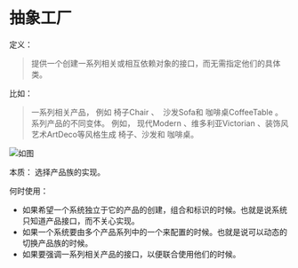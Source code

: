 # 抽象工厂

定义：
  > 提供一个创建一系列相关或相互依赖对象的接口，而无需指定他们的具体类。

比如：
  > 一系列相关产品， 例如 椅子Chair 、 ​ 沙发Sofa和 咖啡桌Coffee­Table 。   
    系列产品的不同变体。 例如， 现代Modern 、维多利亚Victorian 、装饰风艺术Art­Deco等风格生成 椅子、沙发和 咖啡桌。  

![如图](https://refactoringguru.cn/images/patterns/diagrams/abstract-factory/problem-zh.png)
 
本质： 选择产品族的实现。    

何时使用： 
  * 如果希望一个系统独立于它的产品的创建，组合和标识的时候。也就是说系统只知道产品接口，而不关心实现。  
  * 如果一个系统要由多个产品系列中的一个来配置的时候。也就是说可以动态的切换产品族的时候。
  * 如果要强调一系列相关产品的接口，以便联合使用他们的时候。